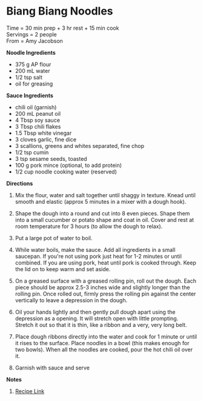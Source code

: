 Biang Biang Noodles
=====

Time = 30 min prep + 3 hr rest + 15 min cook \
Servings = 2 people \
From = Amy Jacobson 

**Noodle Ingredients**

-  375 g AP flour
-  200 mL water
-  1/2 tsp salt
-  oil for greasing

**Sauce  Ingredients**

-  chili oil (garnish)
-  200 mL peanut oil
-  4 Tbsp soy sauce
-  3 Tbsp chili flakes
-  1.5 Tbsp white vinegar
-  3 cloves garlic, fine dice
-  3 scallions, greens and whites separated, fine chop
-  1/2 tsp cumin
-  3 tsp sesame seeds, toasted
-  100 g pork mince (optional, to add protein)
-  1/2 cup noodle cooking water (reserved)


**Directions**

1.  Mix the flour, water and salt together until shaggy in texture. Knead until smooth and elastic (approx 5 minutes in a mixer with a dough hook). 

2. Shape the dough into a round and cut into 8 even pieces. Shape them into a small cucumber or potato shape and coat in oil. Cover and rest at room temperature for 3 hours (to allow the dough to relax).

3. Put a large pot of water to boil. 

4. While water boils, make the sauce. Add all ingredients in a small saucepan. If you're not using pork just heat for 1-2 minutes or until combined. If you are using pork, heat until pork is cooked through. Keep the lid on to keep warm and set aside. 

5. On a greased surface with a greased rolling pin, roll out the dough. Each piece should be approx 2.5-3 inches wide and slightly longer than the rolling pin. Once rolled out, firmly press the rolling pin against the center vertically to leave a depression in the dough. 

6.  Oil your hands lightly and then gently pull dough apart using the depression as a opening. It will stretch open with little prompting. Stretch it out so that it is thin, like a ribbon and a very, very long belt. 

7. Place dough ribbons directly into the water and cook for 1 minute or until it rises to the surface. Place noodles in a bowl (this makes enough for two bowls). When all the noodles are cooked, pour the hot chili oil over it.

8. Garnish with sauce and serve


**Notes**

1. [Recipe Link](https://www.notquitenigella.com/2019/01/29/biang-biang-noodle-recipe-authentic/)
